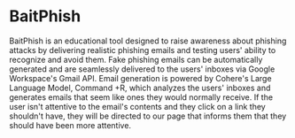 # BaitPhish

BaitPhish is an educational tool designed to raise awareness about phishing attacks by delivering realistic phishing emails and testing users' ability to recognize and avoid them. Fake phishing emails can be automatically generated and are seamlessly delivered to the users' inboxes via Google Workspace's Gmail API. Email generation is powered by Cohere's Large Language Model, Command +R, which analyzes the users' inboxes and generates emails that seem like ones they would normally receive. If the user isn't attentive to the email's contents and they click on a link they shouldn't have, they will be directed to our page that informs them that they should have been more attentive. 
